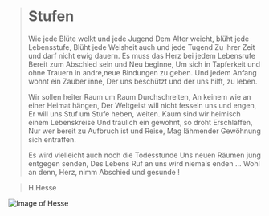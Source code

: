 
># Stufen
> 
>
> Wie jede Blüte welkt und jede Jugend
> Dem Alter weicht, blüht jede Lebensstufe,
> Blüht jede Weisheit auch und jede Tugend 
> Zu ihrer Zeit und darf nicht ewig dauern.
> Es muss das Herz bei jedem Lebensrufe
> Bereit zum Abschied sein und Neu beginne,
> Um sich in Tapferkeit und ohne Trauern
> in andre,neue Bindungen zu geben.
> Und jedem Anfang wohnt ein Zauber inne,
> Der uns beschützt und der uns hilft, zu leben.
>
> Wir sollen heiter Raum um Raum Durchschreiten,
> An keinem wie an einer Heimat hängen,
> Der Weltgeist will nicht fesseln uns und engen,
> Er will uns Stuf um Stufe heben, weiten.
> Kaum sind wir heimisch einem Lebenskreise
> Und traulich ein gewohnt, so droht Erschlaffen,
> Nur wer bereit zu Aufbruch ist und Reise,
> Mag lähmender Gewöhnung sich entraffen.
> 
> Es wird vielleicht auch noch die Todesstunde
> Uns neuen Räumen jung entgegen senden,
> Des Lebens Ruf an uns wird niemals enden ...
> Wohl an denn, Herz, nimm Abschied und gesunde !

> H.Hesse

![Image of Hesse](https://commons.wikimedia.org/wiki/File:Hermann_Hesse_1926_by_Gret_Widmann.jpeg#/media/Datei:Hermann_Hesse_1926_by_Gret_Widmann.jpeg)







